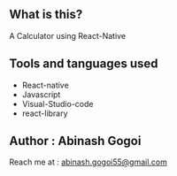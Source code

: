## What is this?

A Calculator using React-Native

## Tools and tanguages used

* React-native
* Javascript
* Visual-Studio-code
* react-library


## Author : Abinash Gogoi

Reach me at : abinash.gogoi55@gmail.com
